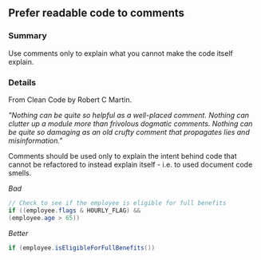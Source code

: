 ## Prefer readable code to comments

### Summary

Use comments only to explain what you cannot make the code itself explain.

### Details

From Clean Code by Robert C Martin.

*"Nothing can be quite so helpful as a well-placed comment. Nothing can clutter up a module more than frivolous dogmatic comments. Nothing can be quite so damaging as an old crufty comment that propagates lies and misinformation."*

Comments should be used only to explain the intent behind code that cannot be refactored to instead explain itself - i.e. to used document code smells.

*Bad*

```java
// Check to see if the employee is eligible for full benefits
if ((employee.flags & HOURLY_FLAG) &&
(employee.age > 65))
```

*Better*

```java
if (employee.isEligibleForFullBenefits())
```
